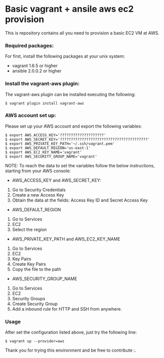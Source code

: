 Basic vagrant + ansile aws ec2 provision
========================================


This is repository contains all you need to provision a basic EC2 VM at AWS.

### Required packages:
For first, install the following packages at your unix system:
* vagrant 1.6.5 or higher
* ansible 2.0.0.2 or higher

### Install the vagrant-aws plugin:
The vagrant-aws plugin can be installed executing the following:
```
$ vagrant plugin install vagrant-aws
```

### AWS account set up:
Please set up your AWS account and export the following variables:
```
$ export AWS_ACCESS_KEY='????????????????????'                      
$ export AWS_SECRET_KEY='????????????????????????????????????????'
$ export AWS_PRIVATE_KEY_PATH='~/.ssh/vagrant.pem'
$ export AWS_DEFAULT_REGION='us-east-1'
$ export AWS_EC2_KEY_NAME='vagrant'
$ export AWS_SECURITY_GROUP_NAME='vagrant'
```

NOTE:
To reach the data to set the variables follow the below instructions,
starting from your AWS console:
* AWS_ACCESS_KEY and AWS_SECRET_KEY:
1. Go to Security Credentials
2. Create a new Access Key 
3. Obtain the data at the fields: Access Key ID and Secret Access Key

* AWS_DEFAULT_REGION
1. Go to Services
2. EC2
3. Select the region

* AWS_PRIVATE_KEY_PATH and AWS_EC2_KEY_NAME
1. Go to Services
2. EC2
3. Key Pairs
4. Create Key Pairs
5. Copy the file to the path

* AWS_SECURITY_GROUP_NAME
1. Go to Services
2. EC2
3. Security Groups 
4. Create Security Group
5. Add a inbound rule for HTTP and SSH from anywhere.

### Usage
After set the configuration listed above, just try the following line:
```
$ vagrant up --provider=aws
```


Thank you for trying this environment and be free to contribute :.
